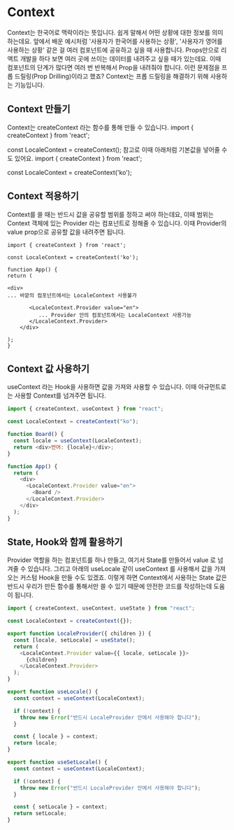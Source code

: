 # Context

Context는 한국어로 맥락이라는 뜻입니다.
쉽게 말해서 어떤 상황에 대한 정보를 의미하는데요.
앞에서 배운 예시처럼
'사용자가 한국어를 사용하는 상황', '사용자가 영어를 사용하는 상황' 같은 걸
여러 컴포넌트에 공유하고 싶을 때 사용합니다.
Props만으로 리액트 개발을 하다 보면
여러 곳에 쓰이는 데이터를 내려주고 싶을 때가 있는데요.
이때 컴포넌트의 단계가 많다면 여러 번 반복해서 Prop을 내려줘야 합니다.
이런 문제점을 프롭 드릴링(Prop Drilling)이라고 했죠?
Context는 프롭 드릴링을 해결하기 위해 사용하는 기능입니다.

## Context 만들기

Context는 createContext 라는 함수를 통해 만들 수 있습니다.
import { createContext } from 'react';

const LocaleContext = createContext();
참고로 이때 아래처럼 기본값을 넣어줄 수도 있어요.
import { createContext } from 'react';

const LocaleContext = createContext('ko');

## Context 적용하기

Context를 쓸 때는 반드시 값을 공유할 범위를 정하고 써야 하는데요,
이때 범위는 Context 객체에 있는 Provider 라는 컴포넌트로 정해줄 수 있습니다.
이때 Provider의 value prop으로 공유할 값을 내려주면 됩니다.

```javacript
import { createContext } from 'react';

const LocaleContext = createContext('ko');

function App() {
return (

<div>
... 바깥의 컴포넌트에서는 LocaleContext 사용불가

       <LocaleContext.Provider value="en">
          ... Provider 안의 컴포넌트에서는 LocaleContext 사용가능
       </LocaleContext.Provider>
    </div>

);
}
```

## Context 값 사용하기

useContext 라는 Hook을 사용하면 값을 가져와 사용할 수 있습니다.
이때 아규먼트로는 사용할 Context를 넘겨주면 됩니다.

```javascript
import { createContext, useContext } from "react";

const LocaleContext = createContext("ko");

function Board() {
  const locale = useContext(LocaleContext);
  return <div>언어: {locale}</div>;
}

function App() {
  return (
    <div>
      <LocaleContext.Provider value="en">
        <Board />
      </LocaleContext.Provider>
    </div>
  );
}
```

## State, Hook와 함께 활용하기

Provider 역할을 하는 컴포넌트를 하나 만들고,
여기서 State를 만들어서 value 로 넘겨줄 수 있습니다.
그리고 아래의 useLocale 같이
useContext 를 사용해서 값을 가져오는 커스텀 Hook을 만들 수도 있겠죠.
이렇게 하면 Context에서 사용하는 State 값은
반드시 우리가 만든 함수를 통해서만 쓸 수 있기 때문에
안전한 코드를 작성하는데 도움이 됩니다.

```javascript
import { createContext, useContext, useState } from "react";

const LocaleContext = createContext({});

export function LocaleProvider({ children }) {
  const [locale, setLocale] = useState();
  return (
    <LocaleContext.Provider value={{ locale, setLocale }}>
      {children}
    </LocaleContext.Provider>
  );
}

export function useLocale() {
  const context = useContext(LocaleContext);

  if (!context) {
    throw new Error("반드시 LocaleProvider 안에서 사용해야 합니다");
  }

  const { locale } = context;
  return locale;
}

export function useSetLocale() {
  const context = useContext(LocaleContext);

  if (!context) {
    throw new Error("반드시 LocaleProvider 안에서 사용해야 합니다");
  }

  const { setLocale } = context;
  return setLocale;
}
```
